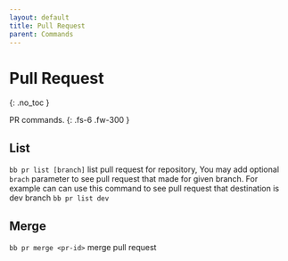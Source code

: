 ```yaml
---
layout: default
title: Pull Request
parent: Commands
---
```


# Pull Request
{: .no_toc }

PR commands.
{: .fs-6 .fw-300 }

## List
`bb pr list [branch]` list pull request for repository, You may add optional `brach` parameter to see pull request that made for given branch. For example can can use this command to see pull request that destination is dev branch `bb pr list dev`

## Merge 
`bb pr merge <pr-id>` merge pull request